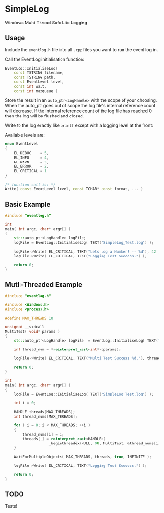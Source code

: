 # SimpleLog
Windows Multi-Thread Safe Lite Logging

## Usage
Include the `eventlog.h` file into all `.cpp` files you want to run the event log in.

Call the EventLog initialisation function:

```C++
EventLog::InitialiseLog(
	const TSTRING filename,
	const TSTRING path,
	const EventLevel level,
	const int wait,
	const int maxqueue )
```

Store the result in an `auto_ptr<LogHandle>` with the scope of your choosing.
When the auto_ptr goes out of scope the log file's internal reference count will decrease.
If the internal reference count of the log file has reached 0 then the log will be flushed and closed.

Write to the log exactly like `printf` except with a logging level at the front:

Avaliable levels are:

```C++
enum EventLevel
{
	EL_DEBUG    = 5,
	EL_INFO     = 4,
	EL_WARN     = 3,
	EL_ERROR    = 2,
	EL_CRITICAL = 1
}

/* function call is: */
Write( const EventLevel level, const TCHAR* const format, ... )
```

## Basic Example

```C++
#include "eventlog.h"

int
main( int argc, char* argv[] )
{
	std::auto_ptr<LogHandle> logFile;
	logFile = EventLog::InitialiseLog( TEXT("SimpleLog_Test.log") );

	logFile->Write( EL_CRITICAL, TEXT("Lets log a Number! -- %d"), 42 );
	logFile->Write( EL_CRITICAL, TEXT("Logging Test Success.") );

	return 0;
}
```

## Mutli-Threaded Example

```C++
#include "eventlog.h"

#include <Windows.h>
#include <process.h>

#define MAX_THREADS 10

unsigned __stdcall
MultiTest( void* params )
{
	std::auto_ptr<LogHandle> logFile  = EventLog::InitialiseLog( TEXT("SimpleLog_Test.log") );

	int thread_num = *reinterpret_cast<int*>(params);

	logFile->Write( EL_CRITICAL, TEXT("Multi Test Success %d."), thread_num );

	return 0;
}

int
main( int argc, char* argv[] )
{
	logFile = EventLog::InitialiseLog( TEXT("SimpleLog_Test.log") );

	int i = 0;

	HANDLE threads[MAX_THREADS];
	int thread_nums[MAX_THREADS];

	for ( i = 0; i < MAX_THREADS; ++i )
	{
		thread_nums[i] = i;
		threads[i] = reinterpret_cast<HANDLE>(
					_beginthreadex(NULL, 0U, MultiTest, &thread_nums[i], 0U, NULL));
	}

	WaitForMultipleObjects( MAX_THREADS, threads, true, INFINITE );

	logFile->Write( EL_CRITICAL, TEXT("Logging Test Success.") );

	return 0;
}
```

## TODO
Tests!
